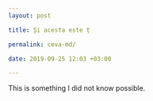 ```yaml
--- 
layout: post

title: Și acesta este ț 

permalink: ceva-md/

date: 2019-09-25 12:03 +03:00

---
```


This is something I did not know possible.

